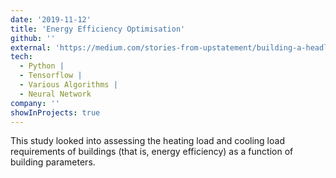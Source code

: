 ```yaml
---
date: '2019-11-12'
title: 'Energy Efficiency Optimisation'
github: ''
external: 'https://medium.com/stories-from-upstatement/building-a-headless-mobile-app-cms-from-scratch-bab2d17744d9'
tech:
  - Python |
  - Tensorflow |
  - Various Algorithms |
  - Neural Network
company: ''
showInProjects: true
---
```


This study looked into assessing the heating load and cooling load requirements of buildings (that is, energy efficiency) as a function of building parameters.
